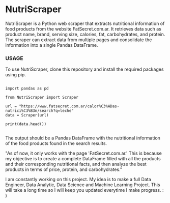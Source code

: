 # NutriScraper
NutriScraper is a Python web scraper that extracts nutritional information of food products from the website FatSecret.com.ar. It retrieves data such as product name, brand, serving size, calories, fat, carbohydrates, and protein. The scraper can extract data from multiple pages and consolidate the information into a single Pandas DataFrame.

### USAGE
To use NutriScraper, clone this repository and install the required packages using pip.
```

import pandas as pd

from NutriScraper import Scraper

url = "https://www.fatsecret.com.ar/calor%C3%ADas-nutrici%C3%B3n/search?q=leche"
data = Scraper(url)

print(data.head())


```
The output should be a Pandas DataFrame with the nutritional information of the food products found in the search results.

"As of now, it only works with the page 'FatSecret.com.ar.' This is because my objective is to create a complete DataFrame filled with all the products and their corresponding nutritional facts, and then analyze the best products in terms of price, protein, and carbohydrates."


I am constantly working on this project. My idea is to make a full Data Engineer, Data Analytic, Data Science and Machine Learning Project. This will take a long time so I will keep you updated everytime I make progress. : )
